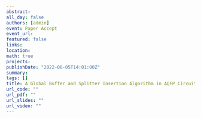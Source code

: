 ```yaml
---
abstract: 
all_day: false
authors: [admin]
event: Paper Accept
event_url: 
featured: false
links:
location: 
math: true
projects:
publishDate: "2022-08-05T14:01:00Z"
summary: 
tags: []
title: A Global Buffer and Splitter Insertion Algorithm in AQFP Circuits is accepted by SASIMI 2023
url_code: ""
url_pdf: ""
url_slides: ""
url_video: ""
---
```

